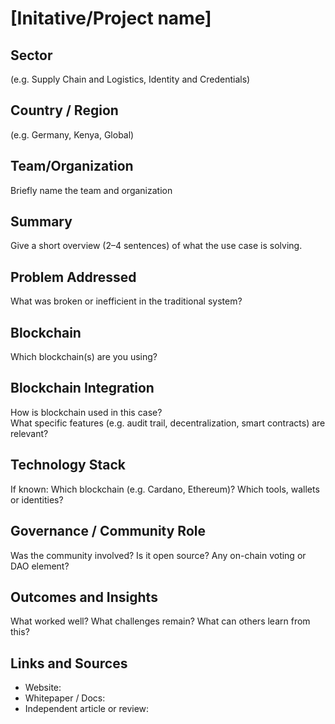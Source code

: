 # [Initative/Project name]

## Sector  
(e.g. Supply Chain and Logistics, Identity and Credentials)

## Country / Region  
(e.g. Germany, Kenya, Global)

## Team/Organization  
Briefly name the team and organization

## Summary  
Give a short overview (2–4 sentences) of what the use case is solving.

## Problem Addressed  
What was broken or inefficient in the traditional system?

## Blockchain

Which blockchain(s) are you using?

## Blockchain Integration  

How is blockchain used in this case?  
What specific features (e.g. audit trail, decentralization, smart contracts) are relevant?

## Technology Stack  
If known: Which blockchain (e.g. Cardano, Ethereum)? Which tools, wallets or identities?

## Governance / Community Role  
Was the community involved? Is it open source? Any on-chain voting or DAO element?

## Outcomes and Insights  
What worked well? What challenges remain? What can others learn from this?

## Links and Sources  
- Website:  
- Whitepaper / Docs:  
- Independent article or review:  